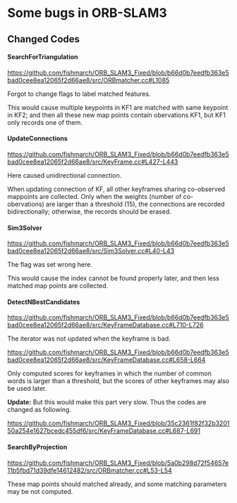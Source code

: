 # Some bugs in ORB-SLAM3
## Changed Codes
#### SearchForTriangulation 
https://github.com/fishmarch/ORB_SLAM3_Fixed/blob/b66d0b7eedfb363e5bad0cee8ea12065f2d66ae8/src/ORBmatcher.cc#L1085

Forgot to change flags to label matched features.

This would cause multiple keypoints in KF1 are matched with same keypoint in KF2; and then all these new map points contain obervations KF1, but KF1 only records one of them.

#### UpdateConnections
https://github.com/fishmarch/ORB_SLAM3_Fixed/blob/b66d0b7eedfb363e5bad0cee8ea12065f2d66ae8/src/KeyFrame.cc#L427-L443

Here caused unidirectional connection. 

When updating connection of KF, all other keyframes sharing co-observed mappoints are collected. Only when the weights (number of co-obervations) are larger than a threshold (15), the connections are recorded bidirectionally; otherwise, the records should be erased.

#### Sim3Solver
https://github.com/fishmarch/ORB_SLAM3_Fixed/blob/b66d0b7eedfb363e5bad0cee8ea12065f2d66ae8/src/Sim3Solver.cc#L40-L43

The flag was set wrong here.

This would cause the index cannot be found properly later, and then less matched map points are collected.

#### DetectNBestCandidates
https://github.com/fishmarch/ORB_SLAM3_Fixed/blob/b66d0b7eedfb363e5bad0cee8ea12065f2d66ae8/src/KeyFrameDatabase.cc#L710-L726

The iterator was not updated when the keyframe is bad.

https://github.com/fishmarch/ORB_SLAM3_Fixed/blob/b66d0b7eedfb363e5bad0cee8ea12065f2d66ae8/src/KeyFrameDatabase.cc#L658-L664

Only computed scores for keyframes in which the number of common words is larger than a threshold, but the scores of other keyframes may also be used later. 

**Update:** But this would make this part very slow. Thus the codes are changed as following.

https://github.com/fishmarch/ORB_SLAM3_Fixed/blob/35c2361f82f32b320150a254e1627bcedc455df6/src/KeyFrameDatabase.cc#L687-L691

#### SearchByProjection

https://github.com/fishmarch/ORB_SLAM3_Fixed/blob/5a0b298d72f54657e11b5fbd71d39dfe14612482/src/ORBmatcher.cc#L53-L54

These map points should matched already, and some matching parameters may be not computed.








